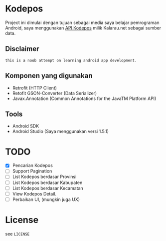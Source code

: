 # Kodepos

Project ini dimulai dengan tujuan sebagai media saya belajar pemrograman Android, 
saya menggunakan [API Kodepos](http://log.kalarau.net/kodepos.html) milik Kalarau.net 
sebagai sumber data. 

## Disclaimer

    this is a noob attempt on learning android app development.


## Komponen yang digunakan

- Retrofit (HTTP Client)
- Retofit GSON-Converter (Data Serializer)
- Javax.Annotation (Common Annotations for the JavaTM Platform API)

## Tools
- Android SDK
- Android Studio (Saya menggunakan versi 1.5.1)

# TODO
- [x] Pencarian Kodepos
- [ ] Support Pagination
- [ ] List Kodepos berdasar Provinsi
- [ ] List Kodepos berdasar Kabupaten
- [ ] List Kodepos berdasar Kecamatan
- [ ] View Kodepos Detail.
- [ ] Perbaikan UI, (mungkin juga UX)

# License

see `LICENSE`